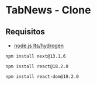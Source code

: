 # TabNews - Clone

## Requisitos

- [node.js lts/hydrogen](https://nodejs.org/pt/blog/release/v18.14.2)
```
npm install next@13.1.6
```

```
npm install react@18.2.0
```

```
npm install react-dom@18.2.0
```